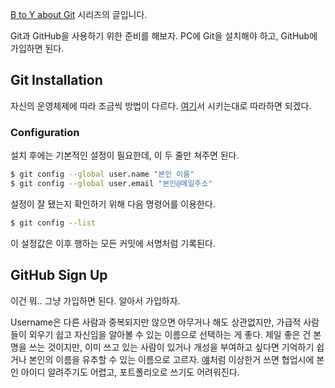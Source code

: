 [B to Y about Git](https://enhanced.kr/postviewer/629) 시리즈의 글입니다.

Git과 GitHub을 사용하기 위한 준비를 해보자. PC에 Git을 설치해야 하고, GitHub에 가입하면 된다.



## Git Installation

자신의 운영체제에 따라 조금씩 방법이 다르다. [여기](https://git-scm.com/book/ko/v1/%EC%8B%9C%EC%9E%91%ED%95%98%EA%B8%B0-Git-%EC%84%A4%EC%B9%98)서 시키는대로 따라하면 되겠다.

### Configuration

설치 후에는 기본적인 설정이 필요한데, 이 두 줄만 쳐주면 된다.

```bash
$ git config --global user.name "본인 이름"
$ git config --global user.email "본인@메일주소"
```

설정이 잘 됐는지 확인하기 위해 다음 명령어를 이용한다.

```bash
$ git config --list
```

이 설정값은 이후 행하는 모든 커밋에 서명처럼 기록된다. 



## GitHub Sign Up

이건 뭐.. 그냥 가입하면 된다. 알아서 가입하자.

Username은 다른 사람과 중복되지만 않으면 아무거나 해도 상관없지만, 가급적 사람들이 외우기 쉽고 자신임을 알아볼 수 있는 이름으로 선택하는 게 좋다. 제일 좋은 건 본명을 쓰는 것이지만, 이미 쓰고 있는 사람이 있거나 개성을 부여하고 싶다면 기억하기 쉽거나 본인의 이름을 유추할 수 있는 이름으로 고르자. [얘](https://github.com/oh3vci)처럼 이상한거 쓰면 협업시에 본인 아이디 알려주기도 어렵고, 포트폴리오로 쓰기도 어려워진다.

